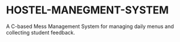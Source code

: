 # HOSTEL-MANEGMENT-SYSTEM
A C-based Mess Management System for managing daily menus and collecting student feedback.
